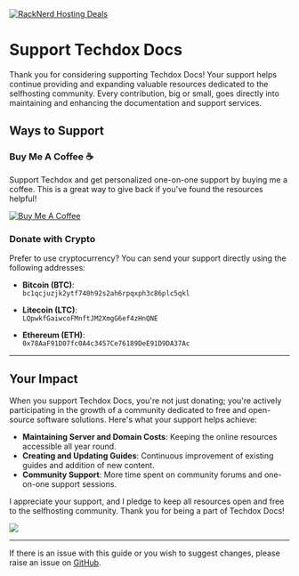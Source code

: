<a href="https://my.racknerd.com/aff.php?aff=5792ref=techdox.nz" target="_blank">
    <img src="https://racknerd.com/banners/728x90.gif" alt="RackNerd Hosting Deals">
</a>

# Support Techdox Docs

Thank you for considering supporting Techdox Docs! Your support helps continue providing and expanding valuable resources dedicated to the selfhosting community. Every contribution, big or small, goes directly into maintaining and enhancing the documentation and support services.

## Ways to Support

### Buy Me A Coffee ☕

Support Techdox and get personalized one-on-one support by buying me a coffee. This is a great way to give back if you've found the resources helpful!

[![Buy Me A Coffee](https://www.buymeacoffee.com/assets/img/custom_images/orange_img.png)](http://buymeacoffee.com/techdox)

### Donate with Crypto

Prefer to use cryptocurrency? You can send your support directly using the following addresses:

- **Bitcoin (BTC)**:  
  `bc1qcjuzjk2ytf740h92s2ah6rpqxph3c86plc5qkl`

- **Litecoin (LTC)**:  
  `LQpwkfGaiwcoFMnftJM2XmgG6ef4zHnQNE`

- **Ethereum (ETH)**:  
  `0x78AaF91D07fc0A4c3457Ce76189DeE91D9DA37Ac`

---

## Your Impact

When you support Techdox Docs, you're not just donating; you're actively participating in the growth of a community dedicated to free and open-source software solutions. Here's what your support helps achieve:

- **Maintaining Server and Domain Costs**: Keeping the online resources accessible all year round.
- **Creating and Updating Guides**: Continuous improvement of existing guides and addition of new content.
- **Community Support**: More time spent on community forums and one-on-one support sessions.

I appreciate your support, and I pledge to keep all resources open and free to the selfhosting community. Thank you for being a part of Techdox Docs!

<a href="https://www.buymeacoffee.com/techdox"><img src="https://img.buymeacoffee.com/button-api/?text=Buy me a cup of tea&emoji=🍵&slug=techdox&button_colour=FFDD00&font_colour=000000&font_family=Cookie&outline_colour=000000&coffee_colour=ffffff" /></a>


---

If there is an issue with this guide or you wish to suggest changes, please raise an issue on [GitHub](https://github.com/Techdox/techdox-docs).
